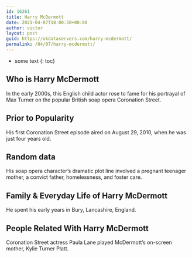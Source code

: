 ```yaml
---
id: 16261
title: Harry McDermott
date: 2021-04-07T18:00:50+00:00
author: victor
layout: post
guid: https://ukdataservers.com/harry-mcdermott/
permalink: /04/07/harry-mcdermott/
---
```


* some text
{: toc}


## Who is Harry McDermott



In the early 2000s, this English child actor rose to fame for his portrayal of Max Turner on the popular British soap opera Coronation Street.

                
                
                
## Prior to Popularity



His first Coronation Street episode aired on August 29, 2010, when he was just four years old. 

                
                
                
## Random data



His soap opera character&#8217;s dramatic plot line involved a pregnant teenager mother, a convict father, homelessness, and foster care.

                
                
                
## Family & Everyday Life of Harry McDermott



He spent his early years in Bury, Lancashire, England.

                
                
                
## People Related With Harry McDermott



Coronation Street actress Paula Lane played McDermott&#8217;s on-screen mother, Kylie Turner Platt.

                
              
            
          
          
          